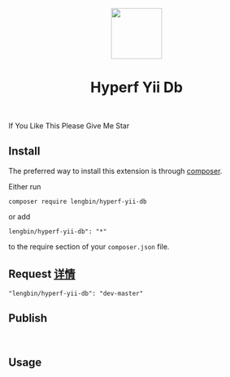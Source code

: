 <p align="center">
    <a href="https://hyperf.io/" target="_blank">
        <img src="https://hyperf.oss-cn-hangzhou.aliyuncs.com/hyperf.png" height="100px">
    </a>
    <h1 align="center">Hyperf Yii Db</h1>
    <br>
</p>

If You Like This Please Give Me Star

Install
------------

The preferred way to install this extension is through [composer](http://getcomposer.org/download/).

Either run

```
composer require lengbin/hyperf-yii-db
```

or add

```
lengbin/hyperf-yii-db": "*"
```
to the require section of your `composer.json` file.


Request [详情](https://github.com/ice-leng/jwt)
-------
```
"lengbin/hyperf-yii-db": "dev-master"
```


Publish
-------
```php
      


```

Usage
-----
```php



```
